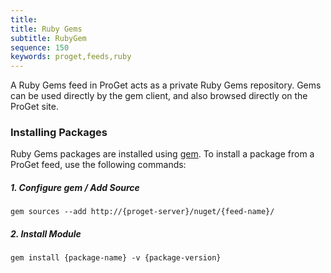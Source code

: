 ```yaml
---
title:
title: Ruby Gems
subtitle: RubyGem
sequence: 150
keywords: proget,feeds,ruby
---
```

A Ruby Gems feed in ProGet acts as a private Ruby Gems repository. Gems can be used directly by the gem client, and also browsed directly on the ProGet site.

### Installing Packages
Ruby Gems packages are installed using [gem](https://guides.rubygems.org/command-reference/#gem-install). To install a package from a ProGet feed, use the following commands:

##### 1. Configure gem / Add Source
```
gem sources --add http://{proget-server}/nuget/{feed-name}/
```

##### 2. Install Module
```
gem install {package-name} -v {package-version}
```
